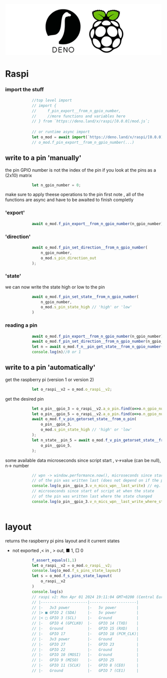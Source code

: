 <!-- {"s_msg":"this file was automatically generated","s_by":"f_generate_markdown.module.js","s_ts_created":"Mon Apr 01 2024 19:15:29 GMT+0200 (Central European Summer Time)","n_ts_created":1711991729074} -->
![./logo.png](./logo.png)
# Raspi
### import the stuff
```javascript
            //top level import
            // import {
            //     f_pin_export__from_n_gpio_number,
            //     //more functions and variables here 
            // } from `https://deno.land/x/raspi/[0.0.0]/mod.js`;

            // or runtime async import
            let o_mod = await import(`https://deno.land/x/raspi/[0.0.0]/mod.js`);
            // o_mod.f_pin_export__from_n_gpio_number(...)
```
## write to a pin 'manually'
the pin GPIO number is not the index of the pin if you look at the pins as a
(2x10) matrix
```javascript
            let n_gpio_number = 0;
```
make sure to apply theese operations to the pin first
note , all of the functions are async and have to be awaited to
finish completly
### 'export'
```javascript
            await o_mod.f_pin_export__from_n_gpio_number(n_gpio_number);
```
### 'direction'
```javascript
            await o_mod.f_pin_set_direction__from_n_gpio_number(
                n_gpio_number, 
                o_mod.s_pin_direction_out
            );
```
### 'state'
we can now write the state high or low to the pin
```javascript
            await o_mod.f_pin_set_state__from_n_gpio_number(
                n_gpio_number,
                o_mod.s_pin_state_high // 'high' or 'low'
            )
```
### reading a pin
```javascript
            await o_mod.f_pin_export__from_n_gpio_number(n_gpio_number);
            await o_mod.f_pin_set_direction__from_n_gpio_number(n_gpio_number, o_mod.s_pin_direction_in);
            let n = await o_mod.f_n__pin_get_state__from_n_gpio_number(n_gpio_number)
            console.log(n)//0 or 1
```
## write to a pin 'automatically'
get the raspberry pi (version 1 or version 2)
```javascript
            let o_raspi__v2 = o_mod.o_raspi__v2;
```
get the desired pin
```javascript
            let o_pin__gpio_3 = o_raspi__v2.a_o_pin.find(o=>o.n_gpio_number == 3);
            let o_pin__gpio_5 = o_raspi__v2.a_o_pin.find(o=>o.n_gpio_number == 5);
            await o_mod.f_v_pin_getorset_state__from_o_pin(
                o_pin__gpio_3,
                o_mod.s_pin_state_high // 'high' or 'low'
            );
            let n_state__pin_5 = await o_mod.f_v_pin_getorset_state__from_o_pin(
                o_pin__gpio_5,
            );
```
some available data
microseconds since script start , v->value (can be null), n-> number
```javascript
            // wpn -> window.performance.now(), microseconds since start of script at when the state
            // of the pin was written last (does not depend on if the pin state has changed since last write)
            console.log(o_pin__gpio_3.v_n_mics_wpn__last_write) // eg. 4194.229476
            // microseconds since start of script at when the state
            // of the pin was written last where the state changed
            console.log(o_pin__gpio_3.v_n_mics_wpn__last_write_where_state_chaned) // eg. 5002.229476
            
```
# layout
returns the raspberry pi pins layout and it current states
- not exported ,< in , > out, ■ 1, □ 0
```javascript
            f_assert_equals(1,1)
            let o_raspi__v2 = o_mod.o_raspi__v2;
            console.log(o_mod.f_s_pins_state_layout)
            let s = o_mod.f_s_pins_state_layout(
                o_raspi__v2
            )
            console.log(s)
            // raspi v2: Mon Apr 01 2024 19:11:04 GMT+0200 (Central European Summer Time).897
            // |---------------------|---------------------|
            // |-   3v3 power        |-   5v power         |
            // |> ■ GPIO 2 (SDA)     |-   5v power         |
            // |< □ GPIO 3 (SCL)     |-   Ground           |
            // |-   GPIO 4 (GPCLK0)  |-   GPIO 14 (TXD)    |
            // |-   Ground           |-   GPIO 15 (RXD)    |
            // |-   GPIO 17          |-   GPIO 18 (PCM_CLK)|
            // |-   3v3 power        |-   Ground           |
            // |-   GPIO 27          |-   GPIO 23          |
            // |-   GPIO 22          |-   Ground           |
            // |-   GPIO 10 (MOSI)   |-   Ground           |
            // |-   GPIO 9 (MISO)    |-   GPIO 25          |
            // |-   GPIO 11 (SCLK)   |-   GPIO 8 (CEO)     |
            // |-   Ground           |-   GPIO 7 (CE1)     |
```
